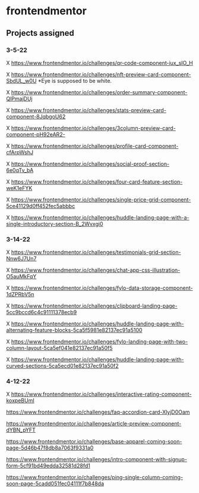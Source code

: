 # frontendmentor

## Projects assigned

### 3-5-22

X https://www.frontendmentor.io/challenges/qr-code-component-iux_sIO_H

X https://www.frontendmentor.io/challenges/nft-preview-card-component-SbdUL_w0U
  *Eye is supposed to be white.

X https://www.frontendmentor.io/challenges/order-summary-component-QlPmajDUj

X https://www.frontendmentor.io/challenges/stats-preview-card-component-8JqbgoU62

X https://www.frontendmentor.io/challenges/3column-preview-card-component-pH92eAR2-

X https://www.frontendmentor.io/challenges/profile-card-component-cfArpWshJ

X https://www.frontendmentor.io/challenges/social-proof-section-6e0qTv_bA

X https://www.frontendmentor.io/challenges/four-card-feature-section-weK1eFYK

X https://www.frontendmentor.io/challenges/single-price-grid-component-5ce41129d0ff452fec5abbbc

X https://www.frontendmentor.io/challenges/huddle-landing-page-with-a-single-introductory-section-B_2Wvxgi0

### 3-14-22

X https://www.frontendmentor.io/challenges/testimonials-grid-section-Nnw6J7Un7

X https://www.frontendmentor.io/challenges/chat-app-css-illustration-O5auMkFqY

X https://www.frontendmentor.io/challenges/fylo-data-storage-component-1dZPRbV5n

X https://www.frontendmentor.io/challenges/clipboard-landing-page-5cc9bccd6c4c91111378ecb9

X https://www.frontendmentor.io/challenges/huddle-landing-page-with-alternating-feature-blocks-5ca5f5981e82137ec91a5100

X https://www.frontendmentor.io/challenges/fylo-landing-page-with-two-column-layout-5ca5ef041e82137ec91a50f5

X https://www.frontendmentor.io/challenges/huddle-landing-page-with-curved-sections-5ca5ecd01e82137ec91a50f2

### 4-12-22

X https://www.frontendmentor.io/challenges/interactive-rating-component-koxpeBUmI

 https://www.frontendmentor.io/challenges/faq-accordion-card-XlyjD0Oam

 https://www.frontendmentor.io/challenges/article-preview-component-dYBN_pYFT

 https://www.frontendmentor.io/challenges/base-apparel-coming-soon-page-5d46b47f8db8a7063f9331a0

 https://www.frontendmentor.io/challenges/intro-component-with-signup-form-5cf91bd49edda32581d28fd1

 https://www.frontendmentor.io/challenges/ping-single-column-coming-soon-page-5cadd051fec04111f7b848da